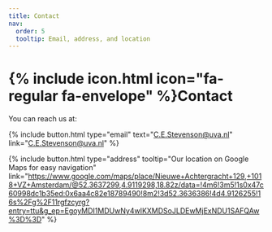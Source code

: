 ```yaml
---
title: Contact
nav:
  order: 5
  tooltip: Email, address, and location
---
```


# {% include icon.html icon="fa-regular fa-envelope" %}Contact
You can reach us at: 

{%
  include button.html
  type="email"
  text="C.E.Stevenson@uva.nl"
  link="C.E.Stevenson@uva.nl"
%}
<!--{%
  include button.html
  type="phone"
  text="(555) 867-5309"
  link="+1-555-867-5309"
%} -->
{%
  include button.html
  type="address"
  tooltip="Our location on Google Maps for easy navigation"
  link="https://www.google.com/maps/place/Nieuwe+Achtergracht+129,+1018+VZ+Amsterdam/@52.3637299,4.9119298,18.82z/data=!4m6!3m5!1s0x47c60998dc1b35ed:0x6aa4c82e18789490!8m2!3d52.3636386!4d4.9126255!16s%2Fg%2F11rgfzcyrg?entry=ttu&g_ep=EgoyMDI1MDUwNy4wIKXMDSoJLDEwMjExNDU1SAFQAw%3D%3D"
%}

<!-- {% include section.html %}

{% capture col1 %}

{%
  include figure.html
  image="images/photo.jpg"
  caption="Lorem ipsum"
%}

{% endcapture %}

{% capture col2 %}

{%
  include figure.html
  image="images/photo.jpg"
  caption="Lorem ipsum"
%}

{% endcapture %}

{% include cols.html col1=col1 col2=col2 %}

{% include section.html dark=true %}

{% capture col1 %}
Lorem ipsum dolor sit amet  
consectetur adipiscing elit  
sed do eiusmod tempor
{% endcapture %}

{% capture col2 %}
Lorem ipsum dolor sit amet  
consectetur adipiscing elit  
sed do eiusmod tempor
{% endcapture %}

{% capture col3 %}
Lorem ipsum dolor sit amet  
consectetur adipiscing elit  
sed do eiusmod tempor
{% endcapture %}

{% include cols.html col1=col1 col2=col2 col3=col3 %} -->
